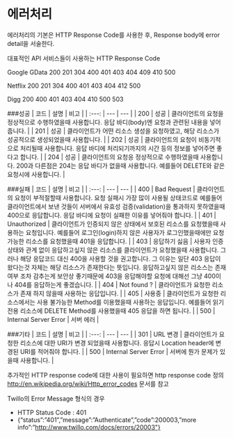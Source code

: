 # 에러처리

에러처리의 기본은 HTTP Response Code를 사용한 후, Response body에 error detail을 서술한다.

대표적인 API 서비스들이 사용하는 HTTP Response Code

Google GData
200 201 304 400 401 403 404 409 410 500

Netflix
200 201 304 400 401 403 404 412 500

Digg
200 400 401 403 404 410 500 503

###성공
| 코드 | 설명 | 비고 |
| :---: | --- | --- |
| 200 |  성공 | 클라이언트의 요청을 정상적으로 수행하였을때 사용합니다. 응답 바디(body)엔 요청과 관련된 내용을 넣어줍니다. |
| 201 |  성공 |  클라이언트가 어떤 리소스 생성을 요청하였고, 해당 리소스가 성공적으로 생성되었을때 사용합니다. |
| 202 |  성공 |  클라이언트의 요청이 비동기적으로 처리될때 사용합니다. 응답 바디에 처리되기까지의 시간 등의 정보를 넣어주면 좋다고 합니다. |
| 204  |  성공 |  클라이언트의 요청응 정상적으로 수행하였을때 사용합니다. 200과 다른점은 204는 응답 바디가 없을때 사용합니다. 예를들어 DELETE와 같은 요청시에 사용합니다. |

###실패
| 코드 | 설명 | 비고 |
| :---: | --- | --- |
| 400 |  Bad Request |  클라이언트의 요청이 부적절할때 사용합니다. 요청 실패시 가장 많이 사용될 상태코드로 예를들어 클라이언트에서 보낸 것들이 서버에서 유효성 검증(validation)을 통과하지 못하였을때 400으로 응답합니다. 응답 바디에 요청이 실패한 이유를 넣어줘야 합니다. |
| 401 |  Unauthorized |  클라이언트가 인증되지 않은 상태에서 보호된 리소스를 요청했을때 사용하는 요청입니다. 예를들어 로그인(login)하지 않은 사용자가 로그인했을때에만 요청 가능한 리소스를 요청했을때 401을 응답합니다. |
| 403 |  응답하기 싫음 |  사용자 인증상태와 관계 없이 응답하고싶지 않은 리소스를 클라이언트가 요청했을때 사용합니다. 그러나 해당 응답코드 대신 400을 사용할 것을 권고합니다. 그 이유는 일단 403 응답이 왔다는것 자체는 해당 리소스가 존재한다는 뜻입니다. 응답하고싶지 않은 리소스는 존재 여부 조차 감추는게 보안상 좋기때문에 403을 응답해야할 요청에 대해선 그냥 400이나 404를 응답하는게 좋겠습니다. |
| 404 |  Not found ? |  클라이언트가 요청한 리소스가 존재 하지 않을때 사용하는 응답입니다. |
| 405 |  사용중 |  클라이언트가 요청한 리소스에서는 사용 불가능한 Method를 이용했을때 사용하는 응답입니다. 예를들어 읽기전용 리소스에 DELETE Method를 사용했을때 405 응답을 하면 됩니다. |
| 500 |  Internal Server Error |  서버 에러 |

###기타
| 코드 | 설명 | 비고 |
| :---: | --- | --- |
| 301  |  URL 변경 |  클라이언트가 요청한 리소스에 대한 URI가 변경 되었을때 사용합니다. 응답시 Location header에 변경된 URI를 적어줘야 합니다. |
| 500 |  Internal Server Error |  서버에 뭔가 문제가 있을때 사용합니다. |

추가적인 HTTP response code에 대한 사용이 필요하면 http response code 정의 http://en.wikipedia.org/wiki/Http_error_codes 문서를 참고

Twillo의 Error Message 형식의 경우
 - HTTP Status Code : 401
 - {“status”:”401”,”message”:”Authenticate”,”code”:200003,”more info”:”http://www.twillo.com/docs/errors/20003"}

